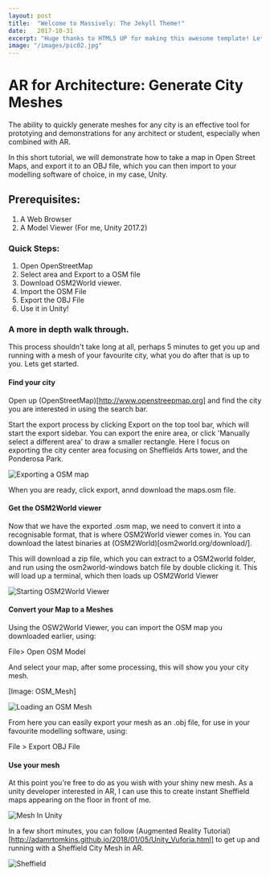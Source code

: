 ```yaml
---
layout: post
title:  "Welcome to Massively: The Jekyll Theme!"
date:   2017-10-31
excerpt: "Huge thanks to HTML5 UP for making this awesome template! Let's see what it can do"
image: "/images/pic02.jpg"
---
```




# AR for Architecture: Generate City Meshes

The ability to quickly generate meshes for any city is an effective tool for prototying and demonstrations for any architect or student, especially when combined with AR. 

In this short tutorial, we will demonstrate how to take a map in Open Street Maps, and export it to an OBJ file, which you can then import to your modelling software of choice, in my case, Unity.  

## Prerequisites:

1. A Web Browser
2. A Model Viewer (For me, Unity 2017.2)

### Quick Steps:

1. Open OpenStreetMap
2. Select area and Export to a OSM file
3. Download OSM2World viewer.
4. Import the OSM File
5. Export the OBJ File
6. Use it in Unity!

### A more in depth walk through.

This process shouldn't take long at all, perhaps 5 minutes to get you up and running with a mesh of your favourite city, what you do after that is up to you. Lets get started.

#### Find your city

Open up (OpenStreetMap)[http://www.openstreepmap.org] and find the city you are interested in using the search bar.

Start the export process by clicking Export on the top tool bar, which will start the export sidebar. You can export the enire area, or click 'Manually select a different area' to draw a smaller rectangle. Here I focus on exporting the city center area focusing on Sheffields Arts tower, and the Ponderosa Park.

<div class="img_row">
	<img style="max-height: 100%"  src="{{ site.baseurl }}/img/Blogs/Tracked_AR_Vuforia/OSM_export.PNG" alt="Exporting a OSM map" title="Export OSM"/>
</div>

When you are ready, click export, annd download the maps.osm file. 

#### Get the OSM2World viewer 

Now that we have the exported .osm map, we need to convert it into a recognisable format, that is where OSM2World viewer comes in. You can download the latest binaries at (OSM2World)[osm2world.org/download/].

This will download a zip file, which you can extract to a OSM2world folder, and run using the osm2world-windows batch file by double clicking it. This will load up a terminal, which then loads up OSM2World Viewer



<div class="img_row">
	<img style="max-height: 100%"  src="{{ site.baseurl }}/img/Blogs/Tracked_AR_Vuforia/OSM_Viewer.PNG" alt="Starting OSM2World Viewer" title="OSM2World"/>
</div>


#### Convert your Map to a Meshes

Using the OSW2World Viewer, you can import the OSM map you downloaded earlier, using:

File> Open OSM Model

And select your map, after some processing, this will show you your city mesh.

[Image: OSM_Mesh]<div class="img_row">
	<img style="max-height: 100%"  src="{{ site.baseurl }}/img/Blogs/Tracked_AR_Vuforia/OSM_Mesh.PNG" alt="Loading an OSM Mesh" title="OSM2World Mesh"/>
</div>

From here you can easily export your mesh as an .obj file, for use in your favourite modelling software, using:

File > Export OBJ File

#### Use your mesh

At this point you're free to do as you wish with your shiny new mesh. As a unity developer interested in AR, I can use this to create instant Sheffield maps appearing on the floor in front of me.

<div class="img_row">
	<img style="max-height: 100%"  src="{{ site.baseurl }}/img/Blogs/Tracked_AR_Vuforia/Unity_Sheffield.PNG" alt="Mesh In Unity" title="Unity Mesh"/>
</div>

In a few short minutes, you can follow (Augmented Reality Tutorial)[http://adamrtomkins.github.io/2018/01/05/Unity_Vuforia.html] to get up and running with a Sheffield City Mesh in AR. 

<div class="img_row">
	<img style="max-height: 100%"  src="{{ site.baseurl }}/img/Blogs/Tracked_AR_Vuforia/Unity_Sheffield_AR.jpeg" alt=Sheffield in AR" title="Sheffield_in_AR"/>
	
</div>





